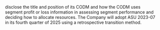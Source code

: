 disclose  the  title  and  position  of  its  CODM  and  how  the  CODM  uses  segment  profit  or  loss  information  in  assessing  segment
performance and deciding how to allocate resources. The Company will adopt ASU 2023-07 in its fourth quarter of 2025 using a
retrospective transition method.